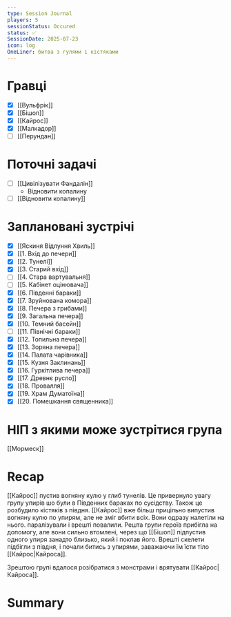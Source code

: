 ```yaml
---
type: Session Journal
players: 5
sessionStatus: Occured
status: ✅
SessionDate: 2025-07-23
icon: log
OneLiner: битва з гулями і кістяками
---
```

# Гравці
- [x] [[Вульфрік]]
- [x] [[Бішоп]]
- [x] [[Кайрос]]
- [x] [[Малкадор]]
- [ ] [[Перундан]]

# Поточні задачі
* [ ] [[Цивілізувати Фандалін]]
	* Відновити копалину
* [ ] [[Відновити копалину]]

# Заплановані зустрічі
- [x] [[Яскиня Відлуння Хвиль]]
- [x] [[1. Вхід до печери]]
- [x] [[2. Тунелі]]
- [x] [[3. Старий вхід]]
- [ ] [[4. Стара вартувальня]]
- [ ] [[5. Кабінет оцінювача]]
- [x] [[6. Південні бараки]]
- [x] [[7. Зруйнована комора]]
- [x] [[8. Печера з грибами]]
- [x] [[9. Загальна печера]]
- [x] [[10. Темний басейн]]
- [ ] [[11. Північні бараки]]
- [x] [[12. Топильна печера]]
- [x] [[13. Зоряна печера]]
- [x] [[14. Палата чарівника]]
- [x] [[15. Кузня Заклинань]]
- [x] [[16. Гуркітлива печера]]
- [x] [[17. Древнє русло]]
- [x] [[18. Провалля]]
- [x] [[19. Храм Думатоїна]]
- [x] [[20. Помешкання священника]]

# НІП з якими може зустрітися група
[[Мормеск]]

# Recap

[[Кайрос]] пустив вогняну кулю у глиб тунелів. Це привернуло увагу групу упирів шо були в Південних бараках по сусідству. Також це розбудило кістяків з півдня. [[Кайрос]] вже більш прицільно випустив вогняну кулю по упирям, але не зміг вбити всіх. Вони одразу налетіли на нього. паралізували і врешті повалили. Решта групи героїв прибігла на допомогу, але вони сильно втомлені, через що [[Бішоп]] підпустив одного упиря занадто близько, який і поклав його. Врешті  скелети підбігли з півдня, і почали битись з упирями, заважаючи їм їсти тіло [[Кайрос|Кайроса]].

Зрештою групі вдалося розібратися з монстрами і врятувати [[Кайрос|Кайроса]].

# Summary
